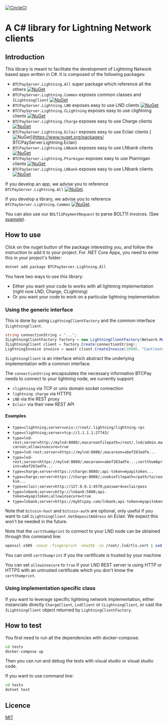 [![CircleCI](https://circleci.com/gh/btcpayserver/BTCPayServer.Lightning.svg?style=svg)](https://circleci.com/gh/btcpayserver/BTCPayServer.Lightning)

# A C# library for Lightning Network clients

## Introduction

This library is meant to facilitate the development of Lightning Network based apps written in C#.
It is composed of the following packages:

* `BTCPayServer.Lightning.All` super package which reference all the others [![NuGet](https://img.shields.io/nuget/v/BTCPayServer.Lightning.All.svg)](https://www.nuget.org/packages/BTCPayServer.Lightning.All)
* `BTCPayServer.Lightning.Common` exposes common classes and `ILightningClient` [![NuGet](https://img.shields.io/nuget/v/BTCPayServer.Lightning.Common.svg)](https://www.nuget.org/packages/BTCPayServer.Lightning.Common)
* `BTCPayServer.Lightning.LND` exposes easy to use LND clients [![NuGet](https://img.shields.io/nuget/v/BTCPayServer.Lightning.LND.svg)](https://www.nuget.org/packages/BTCPayServer.Lightning.LND)
* `BTCPayServer.Lightning.CLightning` exposes easy to use clightning clients [![NuGet](https://img.shields.io/nuget/v/BTCPayServer.Lightning.CLightning.svg)](https://www.nuget.org/packages/BTCPayServer.Lightning.CLightning)
* `BTCPayServer.Lightning.Charge` exposes easy to use Charge clients [![NuGet](https://img.shields.io/nuget/v/BTCPayServer.Lightning.Charge.svg)](https://www.nuget.org/packages/BTCPayServer.Lightning.Charge)
* `BTCPayServer.Lightning.Eclair` exposes easy to use Eclair clients [![NuGet](https://img.shields.io/nuget/v/BTCPayServer.Lightning.Eclair.svg)](https://www.nuget.org/packages/
BTCPayServer.Lightning.Eclair)
* `BTCPayServer.Lightning.LNbank` exposes easy to use LNbank clients [![NuGet](https://img.shields.io/nuget/v/BTCPayServer.Lightning.LNbank.svg)](https://www.nuget.org/packages/BTCPayServer.Lightning.LNbank)
* `BTCPayServer.Lightning.Ptarmigan` exposes easy to use Ptarmigan clients [![NuGet](https://img.shields.io/nuget/v/BTCPayServer.Lightning.Ptarmigan.svg)](https://www.nuget.org/packages/BTCPayServer.Lightning.Ptarmigan)
* `BTCPayServer.Lightning.LNbank` exposes easy to use LNbank clients [![NuGet](https://img.shields.io/nuget/v/BTCPayServer.Lightning.LNbank.svg)](https://www.nuget.org/packages/BTCPayServer.Lightning.LNbank)

If you develop an app, we advise you to reference `BTCPayServer.Lightning.All` [![NuGet](https://img.shields.io/nuget/v/BTCPayServer.Lightning.All.svg)](https://www.nuget.org/packages/BTCPayServer.Lightning.All).

If you develop a library, we advise you to reference `BTCPayServer.Lightning.Common` [![NuGet](https://img.shields.io/nuget/v/BTCPayServer.Lightning.Common.svg)](https://www.nuget.org/packages/BTCPayServer.Lightning.Common).

You can also use our `BOLT11PaymentRequest` to parse BOLT11 invoices. (See [example](https://github.com/btcpayserver/BTCPayServer.Lightning/blob/master/tests/CommonTests.cs#L139)).

## How to use

Click on the nuget button of the package interesting you, and follow the instruction to add it to your project.
For .NET Core Apps, you need to enter this in your project's folder:

```bash
dotnet add package BTCPayServer.Lightning.All
```

You have two ways to use this library:

* Either you want your code to works with all lightning implementation (right now LND, Charge, CLightning)
* Or you want your code to work on a particular lightning implementation

### Using the generic interface

This is done by using `LightningClientFactory` and the common interface `ILightningClient`.

```csharp
string connectionString = "...";
ILightningClientFactory factory = new LightningClientFactory(Network.Main);
ILightningClient client = factory.Create(connectionString);
LightningInvoice invoice = await client.CreateInvoice(10000, "CanCreateInvoice", TimeSpan.FromMinutes(5));
```

`ILightningClient` is an interface which abstract the underlying implementation with a common interface.

The `connectionString` encapsulates the necessary information BTCPay needs to connect to your lightning node, we currently support:

* `clightning` via TCP or unix domain socket connection
* `lightning charge` via HTTPS
* `LND` via the REST proxy
* `Eclair` via their new REST API

#### Examples

* `type=clightning;server=unix://root/.lightning/lightning-rpc`
* `type=clightning;server=tcp://1.1.1.1:27743/`
* `type=lnd-rest;server=http://mylnd:8080/;macaroonfilepath=/root/.lnd/admin.macaroon;allowinsecure=true`
* `type=lnd-rest;server=https://mylnd:8080/;macaroon=abef263adfe...`
* `type=lnd-rest;server=https://mylnd:8080/;macaroon=abef263adfe...;certthumbprint=abef263adfe...`
* `type=charge;server=https://charge:8080/;api-token=myapitoken...`
* `type=charge;server=https://charge:8080/;cookiefilepath=/path/to/cookie...`
* `type=eclair;server=http://127.0.0.1:4570;password=eclairpass`
* `type=lnbank;server=http://lnbank:5000;api-token=myapitoken;allowinsecure=true`
* `type=lnbank;server=https://mybtcpay.com/lnbank;api-token=myapitoken`

Note that `bitcoin-host` and `bitcoin-auth` are optional, only useful if you want to call `ILightningClient.GetDepositAddress` on Eclair.
We expect this won't be needed in the future.

Note that the `certthumbprint` to connect to your LND node can be obtained through this command line:

```bash
openssl x509 -noout -fingerprint -sha256 -in /root/.lnd/tls.cert | sed -e 's/.*=//;s/://g'
```

You can omit `certthumprint` if you the certificate is trusted by your machine

You can set `allowinsecure` to `true` if your LND REST server is using HTTP or HTTPS with an untrusted certificate which you don't know the `certthumprint`.

### Using implementation specific class

If you want to leverage specific lightning network implementation, either instanciate directly `ChargeClient`, `LndClient` or `CLightningClient`, or cast the `ILightningClient` object returned by `LightningClientFactory`.

## How to test

You first need to run all the dependencies with docker-compose:

```bash
cd tests
docker-compose up
```

Then you can run and debug the tests with visual studio or visual studio code.

If you want to use command line:

```bash
cd tests
dotnet test
```

## Licence

[MIT](LICENSE)
